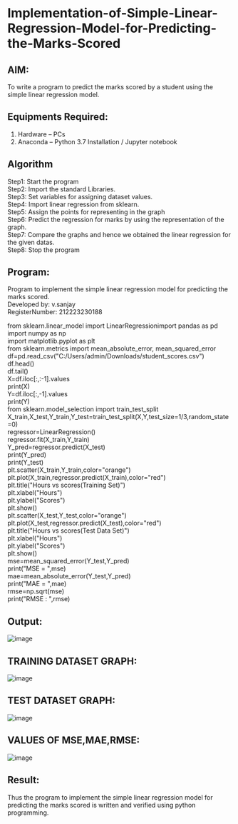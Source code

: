 # Implementation-of-Simple-Linear-Regression-Model-for-Predicting-the-Marks-Scored

## AIM:
To write a program to predict the marks scored by a student using the simple linear regression model.

## Equipments Required:
1. Hardware – PCs
2. Anaconda – Python 3.7 Installation / Jupyter notebook

## Algorithm
Step1: Start the program     
Step2: Import the standard Libraries.    
Step3: Set variables for assigning dataset values.    
Step4: Import linear regression from sklearn.     
Step5: Assign the points for representing in the graph    
Step6: Predict the regression for marks by using the representation of the graph.     
Step7: Compare the graphs and hence we obtained the linear regression for the given datas.    
Step8: Stop the program   





## Program:                
Program to implement the simple linear regression model for predicting the marks scored.    
Developed by: v.sanjay    
RegisterNumber: 212223230188                                                                                                                                        
                                                                                                                                                                    
                                                                                                                                                                    
             
from sklearn.linear_model import LinearRegressionimport pandas as pd    
import numpy as np    
import matplotlib.pyplot as plt    
from sklearn.metrics import mean_absolute_error, mean_squared_error    
df=pd.read_csv("C:/Users/admin/Downloads/student_scores.csv")     
df.head()    
df.tail()    
X=df.iloc[:,:-1].values     
print(X)    
Y=df.iloc[:,-1].values    
print(Y)    
from sklearn.model_selection import train_test_split    
X_train,X_test,Y_train,Y_test=train_test_split(X,Y,test_size=1/3,random_state=0)    
regressor=LinearRegression()     
regressor.fit(X_train,Y_train)     
Y_pred=regressor.predict(X_test)     
print(Y_pred)     
print(Y_test)     
plt.scatter(X_train,Y_train,color="orange")    
plt.plot(X_train,regressor.predict(X_train),color="red")    
plt.title("Hours vs scores(Training Set)")    
plt.xlabel("Hours")     
plt.ylabel("Scores")    
plt.show()    
plt.scatter(X_test,Y_test,color="orange")    
plt.plot(X_test,regressor.predict(X_test),color="red")    
plt.title("Hours vs scores(Test Data Set)")    
plt.xlabel("Hours")    
plt.ylabel("Scores")    
plt.show()    
mse=mean_squared_error(Y_test,Y_pred)    
print("MSE = ",mse)    
mae=mean_absolute_error(Y_test,Y_pred)    
print("MAE = ",mae)    
rmse=np.sqrt(mse)    
print("RMSE : ",rmse)                                                                                                                                                                                                                                                                                                        
## Output:
![image](https://github.com/sanjayy2431/Implementation-of-Simple-Linear-Regression-Model-for-Predicting-the-Marks-Scored/assets/149365143/25ebac35-7d9f-4891-b1e6-bd6b25b922f0)


## TRAINING DATASET GRAPH:
 ![image](https://github.com/sanjayy2431/Implementation-of-Simple-Linear-Regression-Model-for-Predicting-the-Marks-Scored/assets/149365143/de48431c-ba38-4006-a613-356e01cfc407)
## TEST DATASET GRAPH: 
 ![image](https://github.com/sanjayy2431/Implementation-of-Simple-Linear-Regression-Model-for-Predicting-the-Marks-Scored/assets/149365143/1043dca9-cb56-4162-b0b6-19d1ee34ef88)
## VALUES OF MSE,MAE,RMSE:
![image](https://github.com/sanjayy2431/Implementation-of-Simple-Linear-Regression-Model-for-Predicting-the-Marks-Scored/assets/149365143/f9e789d0-8dec-4253-80e0-3a2d74d458ee)                 




## Result:
 Thus the program to implement the simple linear regression model for predicting the marks scored is written and verified using python programming.
